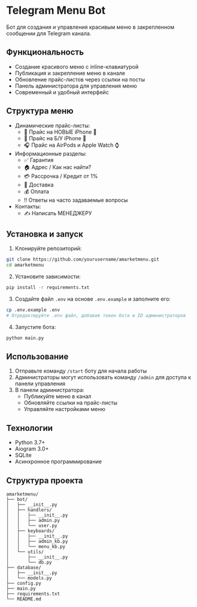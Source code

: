 # Telegram Menu Bot

Бот для создания и управления красивым меню в закрепленном сообщении для Telegram канала.

## Функциональность

- Создание красивого меню с inline-клавиатурой
- Публикация и закрепление меню в канале
- Обновление прайс-листов через ссылки на посты
- Панель администратора для управления меню
- Современный и удобный интерфейс

## Структура меню

- Динамические прайс-листы:
  - 📱 Прайс на НОВЫЕ iPhone 📱
  - 📱 Прайс на Б/У iPhone 📱
  - 🎧 Прайс на AirPods и Apple Watch ⌚
- Информационные разделы:
  - ✅ Гарантия
  - 🏠 Адрес / Как нас найти?
  - 💳 Рассрочка / Кредит от 1%
  - 🚚 Доставка
  - 💰 Оплата
  - ‼ Ответы на часто задаваемые вопросы
- Контакты:
  - ✍ Написать МЕНЕДЖЕРУ

## Установка и запуск

1. Клонируйте репозиторий:
```bash
git clone https://github.com/yourusername/amarketmenu.git
cd amarketmenu
```

2. Установите зависимости:
```bash
pip install -r requirements.txt
```

3. Создайте файл `.env` на основе `.env.example` и заполните его:
```bash
cp .env.example .env
# Отредактируйте .env файл, добавив токен бота и ID администраторов
```

4. Запустите бота:
```bash
python main.py
```

## Использование

1. Отправьте команду `/start` боту для начала работы
2. Администраторы могут использовать команду `/admin` для доступа к панели управления
3. В панели администратора:
   - Публикуйте меню в канал
   - Обновляйте ссылки на прайс-листы
   - Управляйте настройками меню

## Технологии

- Python 3.7+
- Aiogram 3.0+
- SQLite
- Асинхронное программирование

## Структура проекта

```
amarketmenu/
├── bot/
│   ├── __init__.py
│   ├── handlers/
│   │   ├── __init__.py
│   │   ├── admin.py
│   │   └── user.py
│   ├── keyboards/
│   │   ├── __init__.py
│   │   ├── admin_kb.py
│   │   └── menu_kb.py
│   └── utils/
│       ├── __init__.py
│       └── db.py
├── database/
│   ├── __init__.py
│   └── models.py
├── config.py
├── main.py
├── requirements.txt
└── README.md
```
